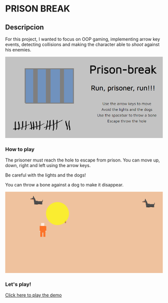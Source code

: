 # PRISON BREAK

## Descripcion

For this project, I wanted to focus on OOP gaming, implementing arrow key events, detecting collisions and making the character able to *shoot* against his enemies.

![Main Page](./resources/MainPage.png)

### How to play

The prisoner must reach the hole to escape from prison. You can move up, down, right and left using the arrow keys. 

Be careful with the lights and the dogs! 

You can throw a bone against a dog to make it disappear.

![Screenshoot](./resources/GameCapture.png)


### Let's play!

[Click here to play the demo](https://cametolearnthis.github.io/prison-breaking-game/index.html)



